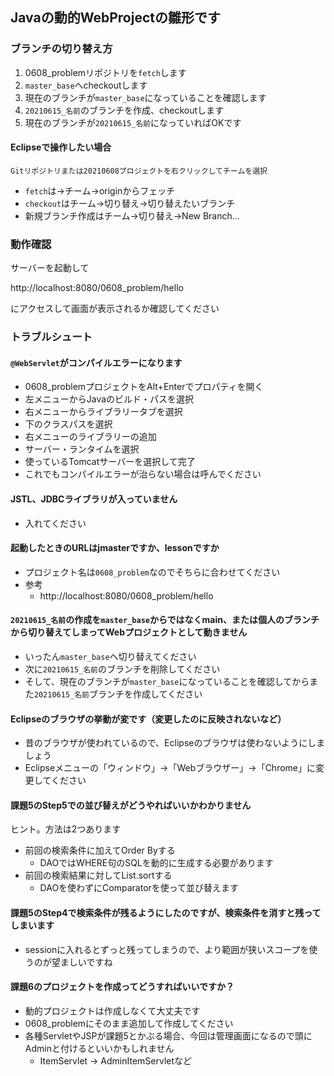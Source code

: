 ## Javaの動的WebProjectの雛形です

### ブランチの切り替え方

1. 0608_problemリポジトリを`fetch`します
1. `master_base`へcheckoutします
1. 現在のブランチが`master_base`になっていることを確認します
1. `20210615_名前`のブランチを作成、checkoutします
1. 現在のブランチが`20210615_名前`になっていればOKです

#### Eclipseで操作したい場合

```
Gitリポジトリまたは20210608プロジェクトを右クリックしてチームを選択
```

- `fetch`は→チーム→originからフェッチ
- `checkout`はチーム→切り替え→切り替えたいブランチ
- 新規ブランチ作成はチーム→切り替え→New Branch...


### 動作確認

サーバーを起動して

http://localhost:8080/0608_problem/hello

にアクセスして画面が表示されるか確認してください

### トラブルシュート

#### `@WebServlet`がコンパイルエラーになります

- 0608_problemプロジェクトをAlt+Enterでプロパティを開く
- 左メニューからJavaのビルド・パスを選択
- 右メニューからライブラリータブを選択
- 下のクラスパスを選択
- 右メニューのライブラリーの追加
- サーバー・ランタイムを選択
- 使っているTomcatサーバーを選択して完了
- これでもコンパイルエラーが治らない場合は呼んでください

#### JSTL、JDBCライブラリが入っていません

- 入れてください

#### 起動したときのURLはjmasterですか、lessonですか

- プロジェクト名は`0608_problem`なのでそちらに合わせてください
- 参考
  - http://localhost:8080/0608_problem/hello

#### `20210615_名前`の作成を`master_base`からではなくmain、または個人のブランチから切り替えてしまってWebプロジェクトとして動きません

- いったん`master_base`へ切り替えてください
- 次に`20210615_名前`のブランチを削除してください
- そして、現在のブランチが`master_base`になっていることを確認してからまた`20210615_名前`ブランチを作成してください

#### Eclipseのブラウザの挙動が変です（変更したのに反映されないなど）

- 昔のブラウザが使われているので、Eclipseのブラウザは使わないようにしましょう
- Eclipseメニューの「ウィンドウ」→「Webブラウザー」→「Chrome」に変更してください

#### 課題5のStep5での並び替えがどうやればいいかわかりません

ヒント。方法は2つあります

- 前回の検索条件に加えてOrder Byする
  - DAOではWHERE句のSQLを動的に生成する必要があります
- 前回の検索結果に対してList.sortする
  - DAOを使わずにComparatorを使って並び替えます

#### 課題5のStep4で検索条件が残るようにしたのですが、検索条件を消すと残ってしまいます

- sessionに入れるとずっと残ってしまうので、より範囲が狭いスコープを使うのが望ましいですね

#### 課題6のプロジェクトを作成ってどうすればいいですか？

- 動的プロジェクトは作成しなくて大丈夫です
- 0608_problemにそのまま追加して作成してください
- 各種ServletやJSPが課題5とかぶる場合、今回は管理画面になるので頭にAdminと付けるといいかもしれません
  - ItemServlet -> AdminItemServletなど
